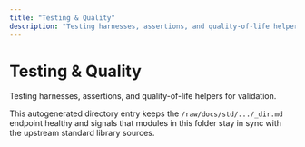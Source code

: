 ```yaml
---
title: "Testing & Quality"
description: "Testing harnesses, assertions, and quality-of-life helpers for validation."
---
```


# Testing & Quality

Testing harnesses, assertions, and quality-of-life helpers for validation.

This autogenerated directory entry keeps the `/raw/docs/std/.../_dir.md` endpoint healthy and signals that modules in this folder stay in sync with the upstream standard library sources.
